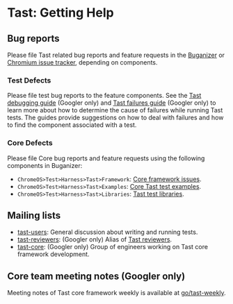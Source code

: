 # Tast: Getting Help

## Bug reports

Please file Tast related bug reports and feature requests in
the [Buganizer] or [Chromium issue tracker], depending on components.

[Buganizer]: https://b.corp.google.com/
[Chromium issue tracker]: https://bugs.chromium.org/p/chromium/issues/list

### Test Defects

Please file test bug reports to the feature components. See the
[Tast debugging guide] (Googler only) and [Tast failures guide] (Googler only)
to learn more about how to determine the cause of failures while running
Tast tests. The guides provide suggestions on how to deal with failures and
how to find the component associated with a test.

[Tast debugging guide]: https://goto.google.com/tast-debugging-guide
[Tast failures guide]: https://goto.google.com/tast-failures

### Core Defects

Please file Core bug reports and feature requests using the following
components in Buganizer:

*   `ChromeOS>Test>Harness>Tast>Framework`: [Core framework issues].
*   `ChromeOS>Test>Harness>Tast>Examples`: [Core Tast test examples].
*   `ChromeOS>Test>Harness>Tast>Libraries`: [Tast test libraries].

[Core framework issues]: https://b.corp.google.com/issues/new?component=1034754&template=1569144
[Core Tast test examples]: https://b.corp.google.com/issues/new?component=1034522&template=1569277
[Tast test libraries]: https://b.corp.google.com/issues/new?component=1034649&template=1569145

## Mailing lists

*   [tast-users]: General discussion about writing and running tests.
*   [tast-reviewers]: (Googler only) Alias of [Tast reviewers](code_reviews.md).
*   [tast-core]: (Googler only) Group of engineers working on Tast core
    framework development.

[tast-users]: https://groups.google.com/a/chromium.org/g/tast-users
[tast-reviewers]: https://groups.google.com/a/google.com/g/tast-reviewers/about
[tast-core]: https://groups.google.com/a/google.com/g/tast-core/about

## Core team meeting notes (Googler only)

Meeting notes of Tast core framework weekly is available at [go/tast-weekly].

[go/tast-weekly]: https://goto.google.com/tast-weekly
